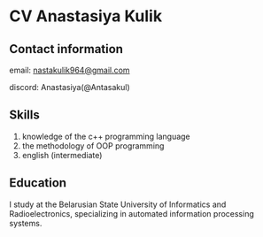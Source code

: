 # CV Anastasiya Kulik
## Contact information
email: nastakulik964@gmail.com

discord: Anastasiya(@Antasakul)
## Skills
1. knowledge of the c++ programming language
2. the methodology of OOP programming
3. еnglish (intermediate)
## Education 
I study at the Belarusian State University of Informatics and Radioelectronics, specializing in automated information processing systems.

